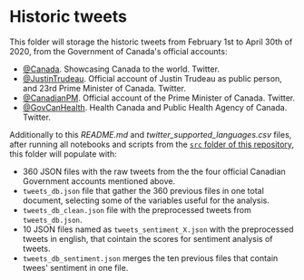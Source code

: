 # Historic tweets
This folder will storage the historic tweets from February 1st to April 30th of 2020, from the Government of Canada's official accounts:

- [@Canada](https://twitter.com/canada?lang=en). Showcasing Canada to the world. Twitter.
- [@JustinTrudeau](https://twitter.com/JustinTrudeau?s=20). Official account of Justin Trudeau as public person, and 23rd Prime Minister of Canada. Twitter.
- [@CanadianPM](https://twitter.com/CanadianPM). Official account of the Prime Minister of Canada. Twitter.
- [@GovCanHealth](https://twitter.com/govcanhealth?lang=en). Health Canada and Public Health Agency of Canada. Twitter.

Additionally to this _README.md_ and _twitter_supported_languages.csv_ files, after running all notebooks and scripts from the [`src` folder of this repository](https://github.com/vcuspinera/Canada_response_covid/tree/master/src), this folder will populate with:
- 360 JSON files with the raw tweets from the the four official Canadian Government accounts mentioned above.
- `tweets_db.json` file that gather the 360 previous files in one total document, selecting some of the variables useful for the analysis.
- `tweets_db_clean.json` file with the preprocessed tweets from `tweets_db.json`.
- 10 JSON files named as `tweets_sentiment_X.json` with the preprocessed tweets in english, that cointain the scores for sentiment analysis of tweets.
- `tweets_db_sentiment.json` merges the ten previous files that contain twees' sentiment in one file.
